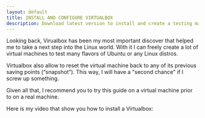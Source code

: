 ```yaml
---
layout: default
title: INSTALL AND CONFIGURE VIRTUALBOX
description: Download latest version to install and create a testing machine for the course.
---
```


Looking back, Virualbox has been my most important discover that helped me to take a next step into the Linux world. With it I can freely create a lot of virtual machines to test many flavors of Ubuntu or any Linux distros.

Virtualbox also allow to reset the virtual machine back to any of its previous saving points (“snapshot”). This way, I will have a "second chance" if I screw up something.

Given all that, I recommend you to try this guide on a virtual machine prior to on a real machine.

Here is my video that show you how to install a Virtualbox:
